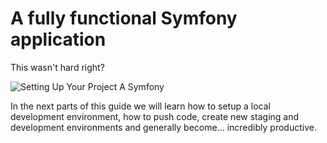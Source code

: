 # A fully functional Symfony application

This wasn't hard right?

![Setting Up Your Project A Symfony](../getting-started/images/12-setting-up-your-project-a-symfony-install-screen.png)

In the next parts of this guide we will learn how to setup a local development
environment, how to push code, create new staging and development environments
and generally become... incredibly productive.
